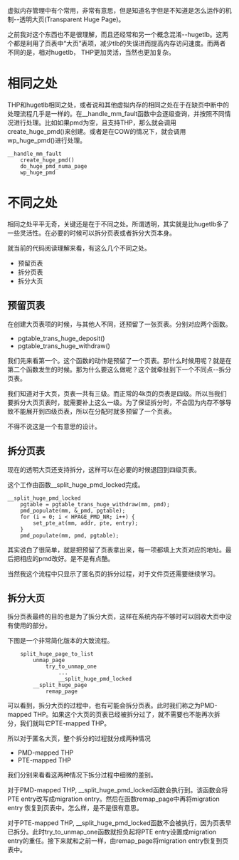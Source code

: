 虚拟内存管理中有个常用，非常有意思，但是知道名字但是不知道是怎么运作的机制--透明大页(Transparent Huge Page)。

之前我对这个东西也不是很理解，而且还经常和另一个概念混淆--hugetlb。这两个都是利用了页表中“大页”表项，减少tlb的失误进而提高内存访问速度。而两者不同的是，相对hugetlb， THP更加灵活，当然也更加复杂。

# 相同之处

THP和hugetlb相同之处，或者说和其他虚拟内存的相同之处在于在缺页中断中的处理流程几乎是一样的。在__handle_mm_fault函数中会逐级查询，并按照不同情况进行处理。比如如果pmd为空，且支持THP，那么就会调用create_huge_pmd()来创建。或者是在COW的情况下，就会调用wp_huge_pmd()进行处理。

```
__handle_mm_fault
    create_huge_pmd()
    do_huge_pmd_numa_page
    wp_huge_pmd
```

# 不同之处

相同之处平平无奇，关键还是在于不同之处。所谓透明，其实就是比hugetlb多了一些灵活性。在必要的时候可以拆分页表或者拆分大页本身。

就当前的代码阅读理解来看，有这么几个不同之处。

* 预留页表
* 拆分页表
* 拆分大页

## 预留页表

在创建大页表项的时候，与其他人不同，还预留了一张页表。分别对应两个函数。

* pgtable_trans_huge_deposit()
* pgtable_trans_huge_withdraw()

我们先来看第一个。这个函数的动作是预留了一个页表。那什么时候用呢？就是在第二个函数发生的时候。那为什么要这么做呢？这个就牵扯到下一个不同点--拆分页表。

我们知道对于大页，页表一共有三级。而正常的4k页的页表是四级。所以当我们要拆分大页页表时，就需要补上这么一级。为了保证拆分时，不会因为内存不够导致不能展开到四级页表，所以在分配时就多预留了一个页表。

不得不说这是一个有意思的设计。

## 拆分页表

现在的透明大页还支持拆分，这样可以在必要的时候退回到四级页表。

这个工作由函数__split_huge_pmd_locked完成。

```
__split_huge_pmd_locked
    pgtable = pgtable_trans_huge_withdraw(mm, pmd);
    pmd_populate(mm, &_pmd, pgtable);
    for (i = 0; i < HPAGE_PMD_NR; i++) {
        set_pte_at(mm, addr, pte, entry);
    }
    pmd_populate(mm, pmd, pgtable);
```

其实说白了很简单，就是把预留了页表拿出来，每一项都填上大页对应的地址。最后把相应的pmd改好。是不是有点酷。

当然我这个流程中只显示了匿名页的拆分过程，对于文件页还需要继续学习。

## 拆分大页

拆分页表最终的目的也是为了拆分大页，这样在系统内存不够时可以回收大页中没有使用的部分。

下图是一个非常简化版本的大致流程。

```
    split_huge_page_to_list
        unmap_page
            try_to_unmap_one
                ...
                __split_huge_pmd_locked
        __split_huge_page
            remap_page
```

可以看到，拆分大页的过程中，也有可能会拆分页表。此时我们称之为PMD-mapped THP。如果这个大页的页表已经被拆分过了，就不需要也不能再次拆分，我们就叫它PTE-mapped THP。

所以对于匿名大页，整个拆分的过程就分成两种情况

  * PMD-mapped THP
  * PTE-mapped THP

我们分别来看看这两种情况下拆分过程中细微的差别。

对于PMD-mapped THP, __split_huge_pmd_locked函数会执行到。该函数会将PTE entry改写成migration entry。然后在函数remap_page中再将migration entry 恢复到页表中。怎么样，是不是很有意思。

对于PTE-mapped THP, __split_huge_pmd_locked函数不会被执行，因为页表早已拆分。此时try_to_unmap_one函数就担负起将PTE entry设置成migration entry的重任。接下来就和之前一样，由remap_page将migration entry恢复到页表中。
